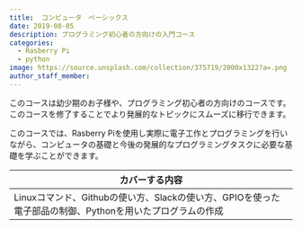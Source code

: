 ```yaml
---
title:  コンピュータ　ベーシックス
date: 2019-08-05
description: プログラミング初心者の方向けの入門コース
categories:
  - Rasberry Pi
  - python
image: https://source.unsplash.com/collection/375719/2000x1322?a=.png
author_staff_member: 
---
```


このコースは幼少期のお子様や、プログラミング初心者の方向けのコースです。このコースを修了することでより発展的なトピックにスムーズに移行できます。

このコースでは、Rasberry Piを使用し実際に電子工作とプログラミングを行いながら、コンピュータの基礎と今後の発展的なプログラミングタスクに必要な基礎を学ぶことができます。

| カバーする内容                                                                                         | 
|--------------------------------------------------------------------------------------------------------|
|  Linuxコマンド、Githubの使い方、Slackの使い方、GPIOを使った電子部品の制御、Pythonを用いたプログラムの作成 |  
